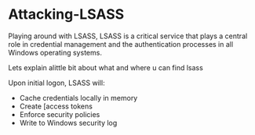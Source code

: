 # Attacking-LSASS
Playing around with LSASS, LSASS is a critical service that plays a central role in credential management and the authentication processes in all Windows operating systems.

Lets explain alittle bit about what and where u can find lsass

Upon initial logon, LSASS will:

- Cache credentials locally in memory
- Create [access tokens 
- Enforce security policies
- Write to Windows security log 

